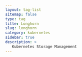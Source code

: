 ```yaml
---
layout: tag-list
sitemap: false
type: tag
title: Longhorn
slug: longhorn
category: kubernetes
sidebar: true
description: >
   Kubernetes Storage Management
---
```

